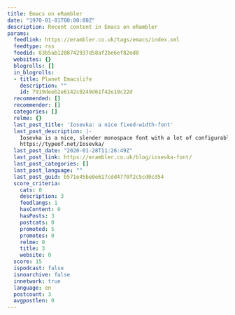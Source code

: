 ```yaml
---
title: Emacs on eRambler
date: "1970-01-01T00:00:00Z"
description: Recent content in Emacs on eRambler
params:
  feedlink: https://erambler.co.uk/tags/emacs/index.xml
  feedtype: rss
  feedid: 83b5ab1208742937d58af2be6ef82ed0
  websites: {}
  blogrolls: []
  in_blogrolls:
  - title: Planet Emacslife
    description: ""
    id: 7919deeb2e6142c0249d61f42e19c22d
  recommended: []
  recommender: []
  categories: []
  relme: {}
  last_post_title: 'Iosevka: a nice fixed-width-font'
  last_post_description: |-
    Iosevka is a nice, slender monospace font with a lot of configurable variations. Check it out:
    https://typeof.net/Iosevka/
  last_post_date: "2020-01-28T11:26:49Z"
  last_post_link: https://erambler.co.uk/blog/iosevka-font/
  last_post_categories: []
  last_post_language: ""
  last_post_guid: b571e45be0e617cdd4770f2c5cd0cd54
  score_criteria:
    cats: 0
    description: 3
    feedlangs: 1
    hasContent: 0
    hasPosts: 3
    postcats: 0
    promoted: 5
    promotes: 0
    relme: 0
    title: 3
    website: 0
  score: 15
  ispodcast: false
  isnoarchive: false
  innetwork: true
  language: en
  postcount: 3
  avgpostlen: 0
---
```

